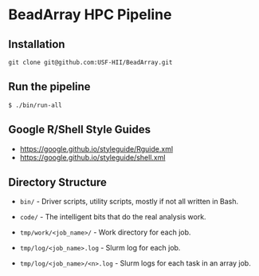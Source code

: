 # BeadArray HPC Pipeline

## Installation

    git clone git@github.com:USF-HII/BeadArray.git

## Run the pipeline

    $ ./bin/run-all

## Google R/Shell Style Guides

- https://google.github.io/styleguide/Rguide.xml
- https://google.github.io/styleguide/shell.xml

## Directory Structure

- `bin/` - Driver scripts, utility scripts, mostly if not all written in Bash.

- `code/` - The intelligent bits that do the real analysis work.

- `tmp/work/<job_name>/` - Work directory for each job.

- `tmp/log/<job_name>.log` - Slurm log for each job.

- `tmp/log/<job_name>/<n>.log` - Slurm logs for each task in an array job.
